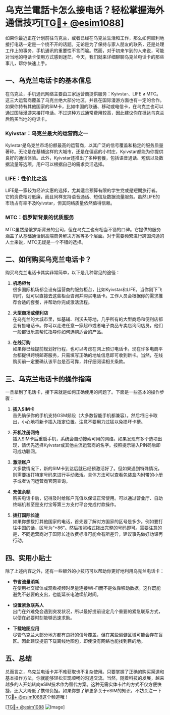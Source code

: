 # 乌克兰電話卡怎么接电话？轻松掌握海外通信技巧[[TG💪+ @esim1088](https://t.me/s/esim1088)]

如果你最近正在计划前往乌克兰，或者已经在乌克兰生活和工作，那么如何顺利地接打电话一定是一个绕不开的话题。无论是为了保持与家人朋友的联系，还是处理工作上的事务，手机通讯的重要性不言而喻。然而，对于初来乍到的人来说，可能对当地的电话卡使用方式感到迷茫。今天，我们就来详细聊聊乌克兰电话卡的那些事儿，帮你快速上手。

## 一、乌克兰电话卡的基本信息

在乌克兰，手机通讯网络主要由三家运营商提供服务：Kyivstar、LIFE и MTC。这三大运营商覆盖了乌克兰绝大部分地区，并且在国际漫游方面也有一定的合作。如果你持有其他国家的SIM卡，比如中国的联通、移动或电信卡，在乌克兰也可以通过国际漫游来接打电话。不过这种方式通常费用较高，因此建议你在抵达乌克兰后购买当地的电话卡。

### Kyivstar：乌克兰最大的运营商之一

Kyivstar是乌克兰市场份额最高的运营商，以其广泛的信号覆盖和稳定的服务质量著称。无论是在基辅这样的大城市，还是在偏远的小村庄，Kyivstar都能为你提供良好的通话体验。此外，Kyivstar还推出了多种套餐，包括语音通话、短信以及数据流量等选项，用户可以根据自己的需求灵活选择。

### LIFE：性价比之选

LIFE是一家较为经济实惠的选择，尤其适合预算有限的学生党或是短期旅行者。它的资费相对低廉，而且同样支持语音通话、短信及数据流量服务。虽然LIFE的市场占有率不及Kyivstar，但其网络质量依然值得信赖。

### MTC：俄罗斯背景的优质服务

MTC虽然是俄罗斯背景的公司，但在乌克兰也有相当不错的口碑。它提供的服务涵盖了从基础通话到高端商务解决方案等多个层面。对于需要频繁进行跨国沟通的人士来说，MTC无疑是一个不错的选择。

## 二、如何购买乌克兰电话卡？

购买乌克兰电话卡其实非常简单，以下是几种常见的途径：

1. **机场柜台**  
   很多国际机场都会设有运营商的服务柜台，比如Kyivstar和LIFE。当你刚下飞机时，就可以直接去这些柜台咨询并购买电话卡。工作人员会根据你的需求推荐合适的套餐，并帮助你完成激活流程。

2. **大型商场或便利店**  
   在乌克兰的大城市里，如基辅、利沃夫等地，几乎所有的大型商场和便利店都会有售电话卡。你可以走进任意一家超市或者电子商品专卖店询问店员，他们一般都很乐意帮忙指导你如何选购适合的产品。

3. **在线订购**  
   如果你已经提前规划好行程，也可以考虑在网上预订电话卡。现在许多电商平台都提供跨境邮寄服务，只需填写正确的地址信息即可收到新卡。当然，在线购买前一定要确认该平台是否可靠，并仔细阅读相关条款。

## 三、乌克兰电话卡的操作指南

一旦拿到了电话卡，接下来就是如何正确使用的问题了。下面是一些基本的操作步骤：

1. **插入SIM卡**  
   首先确保你的手机支持GSM频段（大多数智能手机都兼容）。然后将旧卡取出，小心地将新卡插入指定位置。注意不要用力过猛以免损坏卡槽。

2. **开机注册网络**  
   插入SIM卡后重启手机，系统会自动搜索可用的网络。如果发现有多个选项出现，请优先选择Kyivstar或其他主流运营商的名字。按照提示输入PIN码后即可成功联网。

3. **激活账户**  
   大多数情况下，新的SIM卡到达后就已经预激活好了。但如果遇到特殊情况，则需要拨打特定号码来进行手动激活。具体方法可以查看包装盒内附带的小册子或者访问运营商官网查询。

4. **充值余额**  
   购买电话卡后，记得及时给账户充值以保证正常使用。可以通过营业厅、自助终端机甚至是支付宝等第三方支付平台完成付款操作。

5. **拨打国际长途**  
   如果你想拨打其他国家的电话，首先要了解对方国家的区号是多少。例如要打往中国的话，区号为“+86”。然后按照格式拨出完整的号码即可。需要注意的是，不同运营商对于国际长途收费标准可能会有所差异，建议事先做好功课再行动。

## 四、实用小贴士

除了上述内容之外，还有一些额外的小技巧可以帮助你更好地利用乌克兰电话卡：

- **节省流量消耗**  
  在使用社交媒体或观看视频时尽量连接Wi-Fi而不是依靠移动数据。这样既能避免不必要的支出，也能延长电池续航时间。
  
- **设置紧急联系人**  
  出门在外难免会遇到突发状况，所以最好提前设定几个重要的紧急联系方式，以便在必要时刻能够迅速求助。

- **下载地图应用**  
  尽管乌克兰大部分地方都有良好的信号覆盖，但在某些偏僻区域可能会存在盲区。因此建议提前下载离线地图包，即使没有网络也能找到目的地。

## 五、总结

总而言之，乌克兰电话卡并不难获取也不复杂使用。只要掌握了正确的购买渠道和基本操作方法，你就能够轻松实现顺畅的沟通交流。当然，随着科技的发展，越来越多的人开始转向eSIM技术作为替代方案。这种无需实体卡片的方式不仅方便快捷，还大大降低了携带负担。如果你想了解更多关于eSIM的知识，不妨关注一下[TG💪+ @esim1088](https://t.me/s/esim1088)这个频道哦！

[[TG💪+ @esim1088](https://t.me/s/esim1088) ![Image](https://i.postimg.cc/4NQfJmqS/Snipaste-2025-05-13-00-14-12.png)]